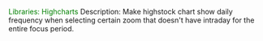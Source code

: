 <span style="color: green">Libraries: Highcharts</span>
<span>Description: Make highstock chart show daily frequency when selecting certain zoom that doesn't have intraday for the entire focus period.</span>